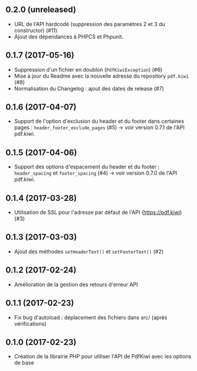 ## 0.2.0 (unreleased)
- URL de l'API hardcodé (suppression des paramètres 2 et 3 du constructor) (#11).
- Ajout des dépendances à PHPCS et Phpunit.

## 0.1.7 (2017-05-16)
- Suppression d'un fichier en doublon (`PdfKiwiException`) (#6)
- Mise à jour du Readme avec la nouvelle adresse du repository `pdf.kiwi` (#8)
- Normalisation du Changelog : ajout des dates de release (#7)

## 0.1.6 (2017-04-07)
- Support de l'option d'exclusion du header et du footer dans certaines pages : 
  `header_footer_exclude_pages` (#5) -> voir version 0.7.1 de l'API pdf.kiwi.

## 0.1.5 (2017-04-06)
- Support des options d'espacement du header et du footer : `header_spacing` et 
  `footer_spacing` (#4) -> voir version 0.7.0 de l'API pdf.kiwi.

## 0.1.4 (2017-03-28)
- Utilisation de SSL pour l'adresse par défaut de l'API (https://pdf.kiwi) (#3)

## 0.1.3 (2017-03-03)
- Ajout des méthodes `setHeaderText()` et `setFooterText()` (#2)

## 0.1.2 (2017-02-24)
- Amélioration de la gestion des retours d'erreur API

## 0.1.1 (2017-02-23)
- Fix bug d'autoload : déplacement des fichiers dans src/ (après vérifications)

## 0.1.0 (2017-02-23)
- Création de la librairie PHP pour utiliser l'API de PdfKiwi avec les options de base
